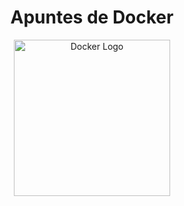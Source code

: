 <div align="center">
<h1>Apuntes de Docker</h1>
</div>


<p align="center">
  <a href="http://docker.com/" target="blank"><img src="/logo_docker.png" width="250" height="auto" alt="Docker Logo" /></a>
</p>
